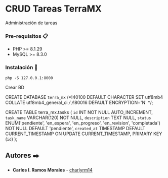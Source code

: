 # CRUD Tareas TerraMX

Administración de tareas

### Pre-requisitos 📋

- PHP >= 8.1.29
- MySQL >= 8.3.0

### Instalación 🔧

```
php -S 127.0.0.1:8000
```

Crear BD

CREATE DATABASE `terra_mx` /*!40100 DEFAULT CHARACTER SET utf8mb4 COLLATE utf8mb4_general_ci */ /*!80016 DEFAULT ENCRYPTION='N' */;

CREATE TABLE terra_mx.tasks (
	`id` INT NOT NULL AUTO_INCREMENT,
  	`task_name` VARCHAR(120) NOT NULL,
  	`description` TEXT NULL,
  	`status` ENUM('pendiente', 'en_espera', 'en_progreso', 'en_revision', 'completada') NOT NULL DEFAULT 'pendiente',
  	`created_at` TIMESTAMP DEFAULT CURRENT_TIMESTAMP ON UPDATE CURRENT_TIMESTAMP,
  	PRIMARY KEY (`id`)
);

## Autores ✒️

* **Carlos I. Ramos Morales** -  [charlyrm14]([https://github.com/villanuevand](https://github.com/charlyrm14))
